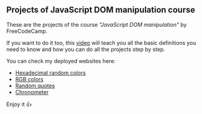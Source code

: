 ## Projects of JavaScript DOM manipulation course

These are the projects of the course *"JavaScript DOM manipulation"* by FreeCodeCamp.

If you want to do it too, this [video](www.youtube.com/watch?v=koiPxFFiqJ4) will teach you all the basic definitions you need to know and how you can do all the projects step by step.

You can check my deployed websites here:

- [Hexadecimal random colors](https://hex-random-colors.onrender.com/)
- [RGB colors](https://rgb-colors.onrender.com)
- [Random quotes](https://my-random-quotes.onrender.com/)
- [Chronometer](https://my-chronometer.onrender.com)

Enjoy it 👍